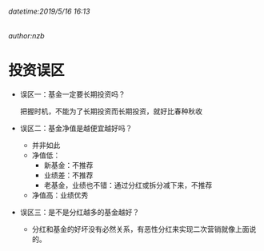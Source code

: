 ###### datetime:2019/5/16 16:13
###### author:nzb

# 投资误区

- 误区一：基金一定要长期投资吗？

    把握时机，不能为了长期投资而长期投资，就好比春种秋收

- 误区二：基金净值是越便宜越好吗？

    - 并非如此
    - 净值低：
        - 新基金：不推荐
        - 业绩差：不推荐
        - 老基金，业绩也不错：通过分红或拆分减下来，不推荐
    - 净值高：业绩优秀
    
- 误区三：是不是分红越多的基金越好？

    - 分红和基金的好坏没有必然关系，有恶性分红来实现二次营销就像上面说的。